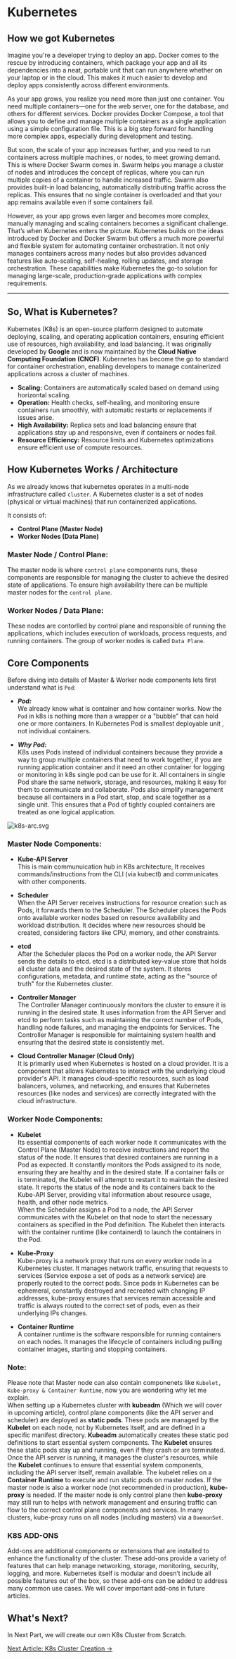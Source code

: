 # Kubernetes

## How we got Kubernetes

Imagine you're a developer trying to deploy an app. Docker comes to the rescue by introducing containers, which package your app and all its dependencies into a neat, portable unit that can run anywhere whether on your laptop or in the cloud. This makes it much easier to develop and deploy apps consistently across different environments.

As your app grows, you realize you need more than just one container. You need multiple containers—one for the web server, one for the database, and others for different services. Docker provides Docker Compose, a tool that allows you to define and manage multiple containers as a single application using a simple configuration file. This is a big step forward for handling more complex apps, especially during development and testing.

But soon, the scale of your app increases further, and you need to run containers across multiple machines, or nodes, to meet growing demand. This is where Docker Swarm comes in. Swarm helps you manage a cluster of nodes and introduces the concept of replicas, where you can run multiple copies of a container to handle increased traffic. Swarm also provides built-in load balancing, automatically distributing traffic across the replicas. This ensures that no single container is overloaded and that your app remains available even if some containers fail.

However, as your app grows even larger and becomes more complex, manually managing and scaling containers becomes a significant challenge. That’s when Kubernetes enters the picture. Kubernetes builds on the ideas introduced by Docker and Docker Swarm but offers a much more powerful and flexible system for automating container orchestration. It not only manages containers across many nodes but also provides advanced features like auto-scaling, self-healing, rolling updates, and storage orchestration. These capabilities make Kubernetes the go-to solution for managing large-scale, production-grade applications with complex requirements.

---
## So, What is Kubernetes?

Kubernetes (K8s) is an open-source platform designed to automate deploying, scaling, and operating application containers, ensuring efficient use of resources, high availability, and load balancing. 
It was originally developed by **Google** and is now maintained by the **Cloud Native Computing Foundation (CNCF)**. Kubernetes has become the go to standard for container orchestration, enabling developers to manage containerized applications across a cluster of machines.

- **Scaling:** Containers are automatically scaled based on demand using horizontal scaling.
- **Operation:** Health checks, self-healing, and monitoring ensure containers run smoothly, with automatic restarts or replacements if issues arise.
- **High Availability:** Replica sets and load balancing ensure that applications stay up and responsive, even if containers or nodes fail.
- **Resource Efficiency:** Resource limits and Kubernetes optimizations ensure efficient use of compute resources.

## How Kubernetes Works / Architecture

As we already knows that kubernetes operates in a multi-node infrastructure called `cluster`. A Kubernetes cluster is a set of nodes (physical or virtual machines) that run containerized applications. 

It consists of:
- **Control Plane (Master Node)**
- **Worker Nodes (Data Plane)**
 
### Master Node / Control Plane:    
  The master node is where `control plane` components runs, these components are responsible for managing the cluster to achieve the desired state of applications. 
  To ensure high availability there can be multiple master nodes for the `control plane`.  

### Worker Nodes / Data Plane: 
  These nodes are contorlled by control plane and responsible of running the applications, which includes execution of workloads, process requests, and running containers. The group of worker nodes is called `Data Plane`.

## Core Components

Before diving into details of Master & Worker node components lets first understand what is `Pod`:

- ***Pod:***   
  We already know what is container and how container works. Now the `Pod` in k8s is nothing more than a wrapper or a "bubble" that can hold one or more containers. In Kubernetes Pod is smallest deployable unit , not individual containers.
    
- ***Why Pod:***   
  K8s uses Pods instead of individual containers because they provide a way to group multiple containers that need to work together, if you are running application container and it need an other container for logging or monitoring in k8s single pod can be use for it. All containers in single Pod share the same network, storage, and resources, making it easy for them to communicate and collaborate. Pods also simplify management because all containers in a Pod start, stop, and scale together as a single unit. This ensures that a Pod of tightly coupled containers are treated as one logical application.

![k8s-arc.svg](images/k8s-arc.svg)


### Master Node Components:

- **Kube-API Server**   
  This is main communuication hub in K8s architecture,  It receives commands/instructions from the CLI (via kubectl) and communicates with other components.

- **Scheduler**   
  When the API Server receives instructions for resource creation such as Pods, it forwards them to the Scheduler. The Scheduler places the Pods onto available worker nodes based on resource availability and workload distribution. It decides where new resources should be created, considering factors like CPU, memory, and other constraints.

- **etcd**   
  After the Scheduler places the Pod on a worker node, the API Server sends the details to etcd. etcd is a distributed key-value store that holds all cluster data and the desired state of the system. It stores configurations, metadata, and runtime state, acting as the "source of truth" for the Kubernetes cluster.
  
- **Controller Manager**   
  The Controller Manager continuously monitors the cluster to ensure it is running in the desired state. It uses information from the API Server and etcd to perform tasks such as maintaining the correct number of Pods, handling node failures, and managing the endpoints for Services. The Controller Manager is responsible for maintaining system health and ensuring that the desired state is consistently met.

- **Cloud Controller Manager (Cloud Only)**   
  It is primarily used when Kubernetes is hosted on a cloud provider. It is a component that allows Kubernetes to interact with the underlying cloud provider's API. It manages cloud-specific resources, such as load balancers, volumes, and networking, and ensures that Kubernetes resources (like nodes and services) are correctly integrated with the cloud infrastructure.

### Worker Node Components:
  
- **Kubelet**   
  Its essential components of each worker node it communicates with the Control Plane (Master Node) to receive instructions and report the status of the node. It ensures that desired containers are running in a Pod as expected. It constantly monitors the Pods assigned to its node, ensuring they are healthy and in the desired state. If a container fails or is terminated, the Kubelet will attempt to restart it to maintain the desired state. It reports the status of the node and its containers back to the Kube-API Server, providing vital information about resource usage, health, and other node metrics.   
  When the Scheduler assigns a Pod to a node, the API Server communicates with the Kubelet on that node to start the necessary containers as specified in the Pod definition. The Kubelet then interacts with the container runtime (like containerd) to launch the containers in the Pod. 

- **Kube-Proxy**   
  Kube-proxy is a network proxy that runs on every worker node in a Kubernetes cluster. It manages network traffic, ensuring that requests to services (Service expose a set of pods as a network service) are properly routed to the correct pods. Since pods in Kubernetes can be ephemeral, constantly destroyed and recreated with changing IP addresses, kube-proxy ensures that services remain accessible and traffic is always routed to the correct set of pods, even as their underlying IPs changes.

- **Container Runtime**   
  A container runtime is the software responsible for running containers on each nodes. It manages the lifecycle of containers including pulling container images, starting and stopping containers.


### **Note:**
 Please note that Master node can also contain componenets like `Kubelet, Kube-proxy & Container Runtime`, now you are wondering why let me explain.      
 When setting up a Kubernetes cluster with **kubeadm** (Which we will cover in upcoming article), control plane components (like the API server and scheduler) are deployed as **static pods**. These pods are managed by the **Kubelet** on each node, not by Kubernetes itself, and are defined in a specific manifest directory. **Kubeadm** automatically creates these static pod definitions to start essential system components. The **Kubelet** ensures these static pods stay up and running, even if they crash or are terminated. Once the API server is running, it manages the cluster's resources, while the **Kubelet** continues to ensure that essential system components, including the API server itself, remain available. The kubelet relies on a **Container Runtime** to execute and run static pods on master nodes. If the master node is also a worker node (not recommended in production), **kube-proxy** is needed. If the master node is only control plane then **kube-proxy** may still run to helps with network management and ensuring traffic can flow to the correct control plane components and services. In many clusters, kube-proxy runs on all nodes (including masters) via a `DaemonSet`.

### K8S ADD-ONS   
Add-ons are additional components or extensions that are installed to enhance the functionality of the cluster. These add-ons provide a variety of features that can help manage networking, storage, monitoring, security, logging, and more. Kubernetes itself is modular and doesn’t include all possible features out of the box, so these add-ons can be added to address many common use cases. We will cover important add-ons in future articles.  



## What's Next?

In Next Part, we will create our own K8s Cluster from Scratch.

[Next Article: K8s Cluster Creation →](https://github.com/Tariq-Mehmood-Malik/Kubernetes-Cluster-Creation/blob/main/README.md)
  
  
